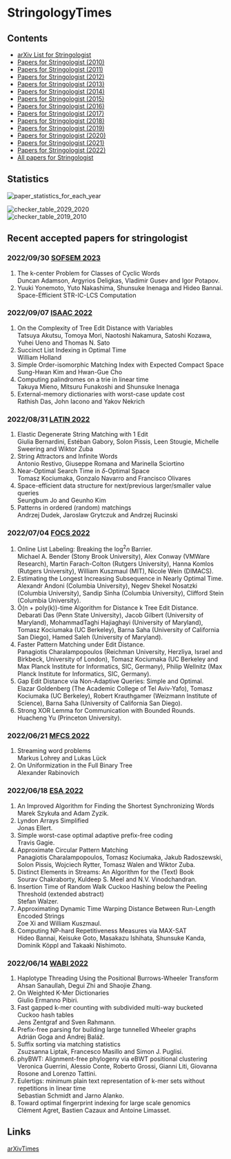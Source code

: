 # StringologyTimes


## Contents
- [arXiv List for Stringologist](https://stringologytimes.github.io/StringologyTimes/docs/output/arxiv_list)
- [Papers for Stringologist (2010)](https://stringologytimes.github.io/StringologyTimes/docs/output/list_2010)
- [Papers for Stringologist (2011)](https://stringologytimes.github.io/StringologyTimes/docs/output/list_2011)
- [Papers for Stringologist (2012)](https://stringologytimes.github.io/StringologyTimes/docs/output/list_2012)
- [Papers for Stringologist (2013)](https://stringologytimes.github.io/StringologyTimes/docs/output/list_2013)
- [Papers for Stringologist (2014)](https://stringologytimes.github.io/StringologyTimes/docs/output/list_2014)
- [Papers for Stringologist (2015)](https://stringologytimes.github.io/StringologyTimes/docs/output/list_2015)
- [Papers for Stringologist (2016)](https://stringologytimes.github.io/StringologyTimes/docs/output/list_2016)
- [Papers for Stringologist (2017)](https://stringologytimes.github.io/StringologyTimes/docs/output/list_2017)
- [Papers for Stringologist (2018)](https://stringologytimes.github.io/StringologyTimes/docs/output/list_2018)
- [Papers for Stringologist (2019)](https://stringologytimes.github.io/StringologyTimes/docs/output/list_2019)
- [Papers for Stringologist (2020)](https://stringologytimes.github.io/StringologyTimes/docs/output/list_2020)
- [Papers for Stringologist (2021)](https://stringologytimes.github.io/StringologyTimes/docs/output/list_2021)
- [Papers for Stringologist (2022)](https://stringologytimes.github.io/StringologyTimes/docs/output/list_2022)
- [All papers for Stringologist](https://stringologytimes.github.io/StringologyTimes/docs/output/complete_list)

## Statistics

![paper_statistics_for_each_year](https://stringologytimes.github.io/StringologyTimes/docs/output/paper_statistics_for_each_year.png)

![checker_table_2029_2020](https://stringologytimes.github.io/StringologyTimes/docs/output/checker_table_2029_2020.png)  
![checker_table_2019_2010](https://stringologytimes.github.io/StringologyTimes/docs/output/checker_table_2019_2010.png)  


## Recent accepted papers for stringologist

### 2022/09/30 [SOFSEM 2023](https://ics.science.upjs.sk/sofsem2023/accepted-papers/)

1. The k-center Problem for Classes of Cyclic Words  
Duncan Adamson, Argyrios Deligkas, Vladimir Gusev and Igor Potapov.  
2. Yuuki Yonemoto, Yuto Nakashima, Shunsuke Inenaga and Hideo Bannai.  
Space-Efficient STR-IC-LCS Computation  

### 2022/09/07 [ISAAC 2022](https://isa.hanyang.ac.kr/isaac2022/apl.html)

1. On the Complexity of Tree Edit Distance with Variables  
Tatsuya Akutsu, Tomoya Mori, Naotoshi Nakamura, Satoshi Kozawa, Yuhei Ueno and Thomas N. Sato  
2. Succinct List Indexing in Optimal Time  
William Holland  
3. Simple Order-isomorphic Matching Index with Expected Compact Space  
Sung-Hwan Kim and Hwan-Gue Cho  
4. Computing palindromes on a trie in linear time  
Takuya Mieno, Mitsuru Funakoshi and Shunsuke Inenaga  
5. External-memory dictionaries with worst-case update cost  
Rathish Das, John Iacono and Yakov Nekrich  

### 2022/08/31 [LATIN 2022](https://pakal.cs.cinvestav.mx/latin2022/accepted_latin_2022.html)

1. Elastic Degenerate String Matching with 1 Edit  
Giulia Bernardini, Estéban Gabory, Solon Pissis, Leen Stougie,  Michelle Sweering and Wiktor Zuba  
2. String Attractors and Infinite Words  
Antonio Restivo, Giuseppe Romana and Marinella Sciortino  
3. Near-Optimal Search Time in $\delta$-Optimal Space  
Tomasz Kociumaka, Gonzalo Navarro and Francisco Olivares  
4. Space-efficient data structure for next/previous larger/smaller value queries  
Seungbum Jo and Geunho Kim  
5. Patterns in ordered (random) matchings  
Andrzej Dudek, Jaroslaw Grytczuk and Andrzej Rucinski  

### 2022/07/04 [FOCS 2022](https://focs2022.eecs.berkeley.edu/accepted_papers.html)

1. Online List Labeling: Breaking the $\log^2 n$ Barrier.  
Michael A. Bender (Stony Brook University), Alex Conway (VMWare Research), Martin Farach-Colton (Rutgers University), Hanna Komlos (Rutgers University), William Kuszmaul (MIT), Nicole Wein (DIMACS).  
2. Estimating the Longest Increasing Subsequence in Nearly Optimal Time.  
Alexandr Andoni (Columbia University), Negev Shekel Nosatzki (Columbia University), Sandip Sinha (Columbia University), Clifford Stein (Columbia University).  
3. Õ(n + poly(k))-time Algorithm for Distance k Tree Edit Distance.  
Debarati Das (Penn State University), Jacob Gilbert (University of Maryland), MohammadTaghi Hajiaghayi (University of Maryland), Tomasz Kociumaka (UC Berkeley), Barna Saha (University of California San Diego), Hamed Saleh (University of Maryland).  
4. Faster Pattern Matching under Edit Distance.  
Panagiotis Charalampopoulos (Reichman University, Herzliya, Israel and Birkbeck, University of London), Tomasz Kociumaka (UC Berkeley and Max Planck Institute for Informatics, SIC, Germany), Philip Wellnitz (Max Planck Institute for Informatics, SIC, Germany).  
5. Gap Edit Distance via Non-Adaptive Queries: Simple and Optimal.  
Elazar Goldenberg (The Academic College of Tel Aviv-Yafo), Tomasz Kociumaka (UC Berkeley), Robert Krauthgamer (Weizmann Institute of Science), Barna Saha (University of California San Diego).  
6. Strong XOR Lemma for Communication with Bounded Rounds.  
Huacheng Yu (Princeton University).  

### 2022/06/21 [MFCS 2022](https://www.ac.tuwien.ac.at/mfcs2022/accepted/)

1. Streaming word problems  
Markus Lohrey and Lukas Lück  
2. On Uniformization in the Full Binary Tree  
Alexander Rabinovich  

### 2022/06/18 [ESA 2022](https://algo2022.eu/esa/#papers)

1. An Improved Algorithm for Finding the Shortest Synchronizing Words  
Marek Szykuła and Adam Zyzik.  
2. Lyndon Arrays Simplified  
Jonas Ellert.  
3. Simple worst-case optimal adaptive prefix-free coding  
Travis Gagie.  
4. Approximate Circular Pattern Matching  
Panagiotis Charalampopoulos, Tomasz Kociumaka, Jakub Radoszewski, Solon Pissis, Wojciech Rytter, Tomasz Walen and Wiktor Zuba.  
5. Distinct Elements in Streams: An Algorithm for the (Text) Book  
Sourav Chakraborty, Kuldeep S. Meel and N.V. Vinodchandran.   
6. Insertion Time of Random Walk Cuckoo Hashing below the Peeling Threshold (extended abstract)  
Stefan Walzer.   
7. Approximating Dynamic Time Warping Distance Between Run-Length Encoded Strings  
Zoe Xi and William Kuszmaul.   
8. Computing NP-hard Repetitiveness Measures via MAX-SAT  
Hideo Bannai, Keisuke Goto, Masakazu Ishihata, Shunsuke Kanda, Dominik Köppl and Takaaki Nishimoto.   

### 2022/06/14 [WABI 2022](https://algo2022.eu/wabi/)
1. Haplotype Threading Using the Positional Burrows-Wheeler Transform   
Ahsan Sanaullah, Degui Zhi and Shaojie Zhang.   
2. On Weighted K-Mer Dictionaries  
Giulio Ermanno Pibiri.   
3. Fast gapped k-mer counting with subdivided multi-way bucketed Cuckoo hash tables  
Jens Zentgraf and Sven Rahmann.  
4. Prefix-free parsing for building large tunnelled Wheeler graphs  
Adrián Goga and Andrej Baláž.  
5. Suffix sorting via matching statistics  
Zsuzsanna Liptak, Francesco Masillo and Simon J. Puglisi.  
6. phyBWT: Alignment-free phylogeny via eBWT positional clustering  
Veronica Guerrini, Alessio Conte, Roberto Grossi, Gianni Liti, Giovanna Rosone and Lorenzo Tattini.  
7. Eulertigs: minimum plain text representation of k-mer sets without repetitions in linear time  
Sebastian Schmidt and Jarno Alanko.  
8. Toward optimal fingerprint indexing for large scale genomics  
Clément Agret, Bastien Cazaux and Antoine Limasset.  

## Links
[arXivTimes](https://github.com/arXivTimes/arXivTimes)